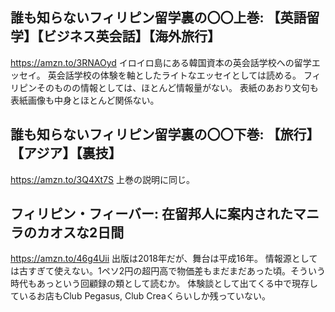 ## 誰も知らないフィリピン留学裏の〇〇上巻: 【英語留学】【ビジネス英会話】【海外旅行】
https://amzn.to/3RNAOyd
イロイロ島にある韓国資本の英会話学校への留学エッセイ。
英会話学校の体験を軸としたライトなエッセイとしては読める。
フィリピンそのものの情報としては、ほとんど情報量がない。
表紙のあおり文句も表紙画像も中身とほとんど関係ない。
## 誰も知らないフィリピン留学裏の〇〇下巻: 【旅行】【アジア】【裏技】
https://amzn.to/3Q4Xt7S
上巻の説明に同じ。
## フィリピン・フィーバー: 在留邦人に案内されたマニラのカオスな2日間
https://amzn.to/46g4Uii
出版は2018年だが、舞台は平成16年。
情報源としては古すぎて使えない。1ペソ2円の超円高で物価差もまだまだあった頃。そういう時代もあっという回顧録の類として読むか。
体験談として出てくる中で現存しているお店もClub Pegasus, Club Creaくらいしか残っていない。

